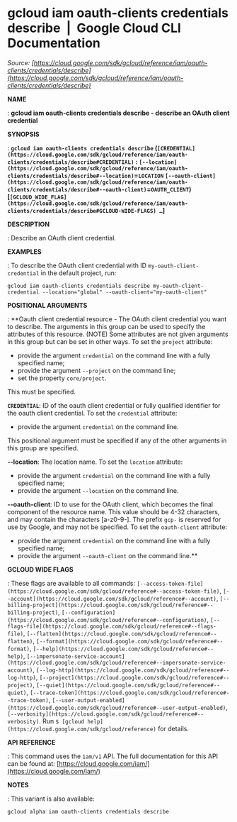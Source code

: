 # gcloud iam oauth-clients credentials describe  |  Google Cloud CLI Documentation

*Source: [https://cloud.google.com/sdk/gcloud/reference/iam/oauth-clients/credentials/describe](https://cloud.google.com/sdk/gcloud/reference/iam/oauth-clients/credentials/describe)*

**NAME**

: **gcloud iam oauth-clients credentials describe - describe an OAuth client credential**

**SYNOPSIS**

: **`gcloud iam oauth-clients credentials describe` (`[CREDENTIAL](https://cloud.google.com/sdk/gcloud/reference/iam/oauth-clients/credentials/describe#CREDENTIAL)` : `[--location](https://cloud.google.com/sdk/gcloud/reference/iam/oauth-clients/credentials/describe#--location)`=`LOCATION` `[--oauth-client](https://cloud.google.com/sdk/gcloud/reference/iam/oauth-clients/credentials/describe#--oauth-client)`=`OAUTH_CLIENT`) [`[GCLOUD_WIDE_FLAG](https://cloud.google.com/sdk/gcloud/reference/iam/oauth-clients/credentials/describe#GCLOUD-WIDE-FLAGS) …`]**

**DESCRIPTION**

: Describe an OAuth client credential.

**EXAMPLES**

: To describe the OAuth client credential with ID
``my-oauth-client-credential`` in the default
project, run:

```
gcloud iam oauth-clients credentials describe my-oauth-client-credential --location="global" --oauth-client="my-oauth-client"
```

**POSITIONAL ARGUMENTS**

: **Oauth client credential resource - The OAuth client credential you want to
describe. The arguments in this group can be used to specify the attributes of
this resource. (NOTE) Some attributes are not given arguments in this group but
can be set in other ways.
To set the `project` attribute:

- provide the argument `credential` on the command line with a fully
specified name;
- provide the argument `--project` on the command line;
- set the property `core/project`.

This must be specified.

**`CREDENTIAL`**:
ID of the oauth client credential or fully qualified identifier for the oauth
client credential.
To set the `credential` attribute:

- provide the argument `credential` on the command line.

This positional argument must be specified if any of the other arguments in this
group are specified.

**--location**:
The location name.
To set the `location` attribute:

- provide the argument `credential` on the command line with a fully
specified name;
- provide the argument `--location` on the command line.

**--oauth-client**:
ID to use for the OAuth client, which becomes the final component of the
resource name. This value should be 4-32 characters, and may contain the
characters [a-z0-9-]. The prefix `gcp-` is reserved for use by
Google, and may not be specified.
To set the `oauth-client` attribute:

- provide the argument `credential` on the command line with a fully
specified name;
- provide the argument `--oauth-client` on the command line.**

**GCLOUD WIDE FLAGS**

: These flags are available to all commands: `[--access-token-file](https://cloud.google.com/sdk/gcloud/reference#--access-token-file)`,
`[--account](https://cloud.google.com/sdk/gcloud/reference#--account)`, `[--billing-project](https://cloud.google.com/sdk/gcloud/reference#--billing-project)`,
`[--configuration](https://cloud.google.com/sdk/gcloud/reference#--configuration)`,
`[--flags-file](https://cloud.google.com/sdk/gcloud/reference#--flags-file)`,
`[--flatten](https://cloud.google.com/sdk/gcloud/reference#--flatten)`, `[--format](https://cloud.google.com/sdk/gcloud/reference#--format)`, `[--help](https://cloud.google.com/sdk/gcloud/reference#--help)`, `[--impersonate-service-account](https://cloud.google.com/sdk/gcloud/reference#--impersonate-service-account)`,
`[--log-http](https://cloud.google.com/sdk/gcloud/reference#--log-http)`,
`[--project](https://cloud.google.com/sdk/gcloud/reference#--project)`, `[--quiet](https://cloud.google.com/sdk/gcloud/reference#--quiet)`, `[--trace-token](https://cloud.google.com/sdk/gcloud/reference#--trace-token)`, `[--user-output-enabled](https://cloud.google.com/sdk/gcloud/reference#--user-output-enabled)`,
`[--verbosity](https://cloud.google.com/sdk/gcloud/reference#--verbosity)`.
Run `$ [gcloud help](https://cloud.google.com/sdk/gcloud/reference)` for details.

**API REFERENCE**

: This command uses the `iam/v1` API. The full documentation for this
API can be found at: [https://cloud.google.com/iam/](https://cloud.google.com/iam/)

**NOTES**

: This variant is also available:

```
gcloud alpha iam oauth-clients credentials describe
```
